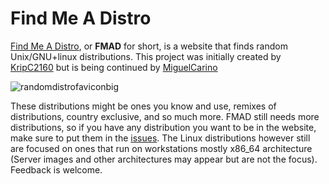 # **Find Me A Distro**


[Find Me A Distro]("https://distro.moe"), or **FMAD** for short, is a website that finds random Unix/GNU+linux distributions. This project was initially created by [KripC2160](https://github.com/KripC2160) but is being continued by [MiguelCarino](https://github.com/MiguelCarino/findmeadistro)


![randomdistrofaviconbig](https://user-images.githubusercontent.com/65854891/114965351-62da4500-9eab-11eb-8f6c-47671ce58741.png)

These distributions might be ones you know and use, remixes of distributions, country exclusive, and so much more. FMAD still needs more distributions, so if you have any distribution you want to be in the website, make sure to put them in the [issues](https://github.com/MiguelCarino/findmeadistro/issues). The Linux distributions however still are focused on ones that run on workstations mostly x86_64 architecture (Server images and other architectures may appear but are not the focus).
Feedback is welcome.

